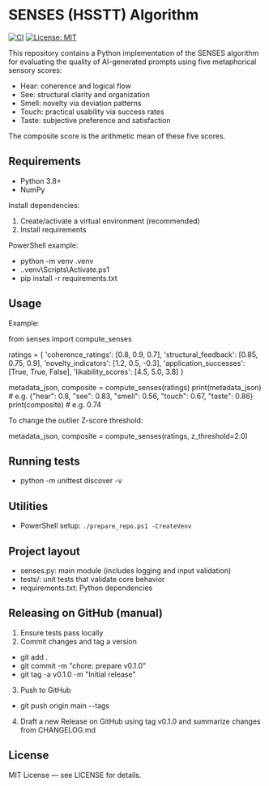 # SENSES (HSSTT) Algorithm

[![CI](https://github.com/KraftyUX/SENSES/actions/workflows/ci.yml/badge.svg)](https://github.com/KraftyUX/SENSES/actions/workflows/ci.yml)
[![License: MIT](https://img.shields.io/badge/License-MIT-yellow.svg)](LICENSE)

This repository contains a Python implementation of the SENSES algorithm for evaluating the quality of AI-generated prompts using five metaphorical sensory scores:
- Hear: coherence and logical flow
- See: structural clarity and organization
- Smell: novelty via deviation patterns
- Touch: practical usability via success rates
- Taste: subjective preference and satisfaction

The composite score is the arithmetic mean of these five scores.

## Requirements
- Python 3.8+
- NumPy

Install dependencies:

1) Create/activate a virtual environment (recommended)
2) Install requirements

PowerShell example:
- python -m venv .venv
- .\.venv\Scripts\Activate.ps1
- pip install -r requirements.txt

## Usage
Example:

from senses import compute_senses

ratings = {
    'coherence_ratings': [0.8, 0.9, 0.7],
    'structural_feedback': [0.85, 0.75, 0.9],
    'novelty_indicators': [1.2, 0.5, -0.3],
    'application_successes': [True, True, False],
    'likability_scores': [4.5, 5.0, 3.8]
}

metadata_json, composite = compute_senses(ratings)
print(metadata_json)  # e.g. {"hear": 0.8, "see": 0.83, "smell": 0.56, "touch": 0.67, "taste": 0.86}
print(composite)      # e.g. 0.74

To change the outlier Z-score threshold:

metadata_json, composite = compute_senses(ratings, z_threshold=2.0)

## Running tests
- python -m unittest discover -v

## Utilities
- PowerShell setup: `./prepare_repo.ps1 -CreateVenv`

## Project layout
- senses.py: main module (includes logging and input validation)
- tests/: unit tests that validate core behavior
- requirements.txt: Python dependencies

## Releasing on GitHub (manual)
1) Ensure tests pass locally
2) Commit changes and tag a version
- git add .
- git commit -m "chore: prepare v0.1.0"
- git tag -a v0.1.0 -m "Initial release"
3) Push to GitHub
- git push origin main --tags
4) Draft a new Release on GitHub using tag v0.1.0 and summarize changes from CHANGELOG.md

## License
MIT License — see LICENSE for details.
